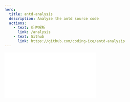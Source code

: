 ```yaml
---
hero:
  title: antd-analysis
  description: Analyze the antd source code
  actions:
    - text: 组件解析
      link: /analysis
    - text: Github
      link: https://github.com/coding-ice/antd-analysis
---
```


<embed src="../README.md"></embed>

